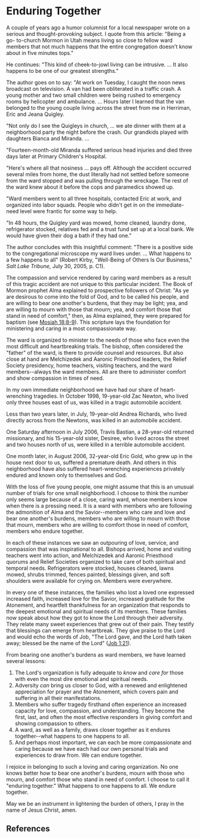 # Enduring Together

A couple of years ago a humor columnist for a local newspaper wrote on a
serious and thought-provoking subject. I quote from this article: "Being a go-
to-church Mormon in Utah means living so close to fellow ward members that not
much happens that the entire congregation doesn't know about in five minutes
tops."

He continues: "This kind of cheek-to-jowl living can be intrusive. ... It also
happens to be one of our greatest strengths."

The author goes on to say: "At work on Tuesday, I caught the noon news
broadcast on television. A van had been obliterated in a traffic crash. A
young mother and two small children were being rushed to emergency rooms by
helicopter and ambulance. ... Hours later I learned that the van belonged to the
young couple living across the street from me in Herriman, Eric and Jeana
Quigley.

"Not only do I see the Quigleys in church, ... we ate dinner with them at a
neighborhood party the night before the crash. Our grandkids played with
daughters Bianca and Miranda. ...

"Fourteen-month-old Miranda suffered serious head injuries and died three days
later at Primary Children's Hospital.

"Here's where all that nosiness ... pays off. Although the accident occurred
several miles from home, the dust literally had not settled before someone
from the ward stopped and was pulling through the wreckage. The rest of the
ward knew about it before the cops and paramedics showed up.

"Ward members went to all three hospitals, contacted Eric at work, and
organized into labor squads. People who didn't get in on the immediate-need
level were frantic for some way to help.

"In 48 hours, the Quigley yard was mowed, home cleaned, laundry done,
refrigerator stocked, relatives fed and a trust fund set up at a local bank.
We would have given their dog a bath if they had one."

The author concludes with this insightful comment: "There is a positive side
to the congregational microscope my ward lives under. ... What happens to a few
happens to all" (Robert Kirby, "Well-Being of Others Is Our Business," _Salt
Lake Tribune,_ July 30, 2005, p. C1).

The compassion and service rendered by caring ward members as a result of this
tragic accident are not unique to this particular incident. The Book of Mormon
prophet Alma explained to prospective followers of Christ: "As ye are desirous
to come into the fold of God, and to be called his people, and are willing to
bear one another's burdens, that they may be light; yea, and are willing to
mourn with those that mourn; yea, and comfort those that stand in need of
comfort," then, as Alma explained, they were prepared for baptism (see [Mosiah
18:8-9](/scriptures/bofm/mosiah/18.8-9?lang=eng#7)). This scripture lays the
foundation for ministering and caring in a most compassionate way.

The ward is organized to minister to the needs of those who face even the most
difficult and heartbreaking trials. The bishop, often considered the "father"
of the ward, is there to provide counsel and resources. But also close at hand
are Melchizedek and Aaronic Priesthood leaders, the Relief Society presidency,
home teachers, visiting teachers, and the ward members--always the ward
members. All are there to administer comfort and show compassion in times of
need.

In my own immediate neighborhood we have had our share of heart-wrenching
tragedies. In October 1998, 19-year-old Zac Newton, who lived only three
houses east of us, was killed in a tragic automobile accident.

Less than two years later, in July, 19-year-old Andrea Richards, who lived
directly across from the Newtons, was killed in an automobile accident.

One Saturday afternoon in July 2006, Travis Bastian, a 28-year-old returned
missionary, and his 15-year-old sister, Desiree, who lived across the street
and two houses north of us, were killed in a terrible automobile accident.

One month later, in August 2006, 32-year-old Eric Gold, who grew up in the
house next door to us, suffered a premature death. And others in this
neighborhood have also suffered heart-wrenching experiences privately endured
and known only to themselves and God.

With the loss of five young people, one might assume that this is an unusual
number of trials for one small neighborhood. I choose to think the number only
seems large because of a close, caring ward, whose members know when there is
a pressing need. It is a ward with members who are following the admonition of
Alma and the Savior--members who care and love and bear one another's burdens,
members who are willing to mourn with those that mourn, members who are
willing to comfort those in need of comfort, members who endure together.

In each of these instances we saw an outpouring of love, service, and
compassion that was inspirational to all. Bishops arrived, home and visiting
teachers went into action, and Melchizedek and Aaronic Priesthood quorums and
Relief Societies organized to take care of both spiritual and temporal needs.
Refrigerators were stocked, houses cleaned, lawns mowed, shrubs trimmed,
fences painted, blessings given, and soft shoulders were available for crying
on. Members were everywhere.

In every one of these instances, the families who lost a loved one expressed
increased faith, increased love for the Savior, increased gratitude for the
Atonement, and heartfelt thankfulness for an organization that responds to the
deepest emotional and spiritual needs of its members. These families now speak
about how they got to know the Lord through their adversity. They relate many
sweet experiences that grew out of their pain. They testify that blessings can
emerge from heartbreak. They give praise to the Lord and would echo the words
of Job, "The Lord gave, and the Lord hath taken away; blessed be the name of
the Lord" ([Job 1:21](/scriptures/ot/job/1.21?lang=eng#20)).

From bearing one another's burdens as ward members, we have learned several
lessons:

  1. The Lord's organization is fully adequate to _know_ and _care for_ those with even the most dire emotional and spiritual needs. 
  2. Adversity _can_ bring us closer to God, with a renewed and enlightened appreciation for prayer and the Atonement, which covers pain and suffering in all their manifestations. 
  3. Members who suffer tragedy firsthand often experience an increased capacity for love, compassion, and understanding. They become the first, last, and often the most effective responders in giving comfort and showing compassion to others. 
  4. A ward, as well as a family, draws closer together as it endures together--what happens to one happens to all. 
  5. And perhaps most important, we can each be more compassionate and caring because we have each had our own personal trials and experiences to draw from. We can endure together. 

I rejoice in belonging to such a loving and caring organization. No one knows
better how to bear one another's burdens, mourn with those who mourn, and
comfort those who stand in need of comfort. I choose to call it "enduring
together." What happens to one happens to all. We endure together.

May we be an instrument in lightening the burden of others, I pray in the name
of Jesus Christ, amen.

## References

